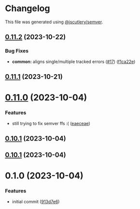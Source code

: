 # Changelog

This file was generated using [@jscutlery/semver](https://github.com/jscutlery/semver).

## [0.11.2](https://github.com/RobbyRabbitman/ngx/compare/common-0.11.1...common-0.11.2) (2023-10-22)


### Bug Fixes

* **common:** aligns single/multiple tracked errors ([#17](https://github.com/RobbyRabbitman/ngx/issues/17)) ([f1ca22e](https://github.com/RobbyRabbitman/ngx/commit/f1ca22e957330de719c2a0446fedc7261476040a))



## [0.11.1](https://github.com/RobbyRabbitman/ngx/compare/common-0.11.0...common-0.11.1) (2023-10-21)



# [0.11.0](https://github.com/RobbyRabbitman/ngx/compare/common-0.10.0...common-0.11.0) (2023-10-04)


### Features

* still trying to fix semver ffs :( ([eaeceae](https://github.com/RobbyRabbitman/ngx/commit/eaeceae2b5a79ed7fb936cb8d25fca12c1c8433d))



## [0.10.1](https://github.com/RobbyRabbitman/ngx/compare/common-0.10.0...common-0.10.1) (2023-10-04)



## [0.10.1](https://github.com/RobbyRabbitman/ngx/compare/common-0.10.0...common-0.10.1) (2023-10-04)



# 0.1.0 (2023-10-04)


### Features

* initial commit ([913d7e6](https://github.com/RobbyRabbitman/ngx/commit/913d7e64bb7bb7c8eaf009f06f504b2c6b7c9dd4))

